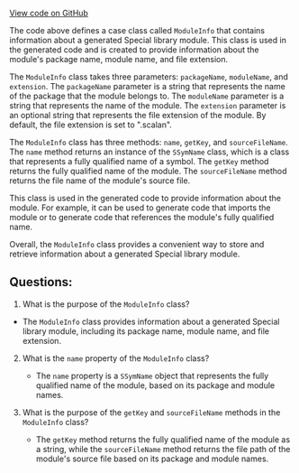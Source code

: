 [View code on GitHub](sigmastate-interpreterhttps://github.com/ScorexFoundation/sigmastate-interpreter/graph-ir/src/main/scala/scalan/ModuleInfo.scala)

The code above defines a case class called `ModuleInfo` that contains information about a generated Special library module. This class is used in the generated code and is created to provide information about the module's package name, module name, and file extension. 

The `ModuleInfo` class takes three parameters: `packageName`, `moduleName`, and `extension`. The `packageName` parameter is a string that represents the name of the package that the module belongs to. The `moduleName` parameter is a string that represents the name of the module. The `extension` parameter is an optional string that represents the file extension of the module. By default, the file extension is set to ".scalan".

The `ModuleInfo` class has three methods: `name`, `getKey`, and `sourceFileName`. The `name` method returns an instance of the `SSymName` class, which is a class that represents a fully qualified name of a symbol. The `getKey` method returns the fully qualified name of the module. The `sourceFileName` method returns the file name of the module's source file.

This class is used in the generated code to provide information about the module. For example, it can be used to generate code that imports the module or to generate code that references the module's fully qualified name. 

Overall, the `ModuleInfo` class provides a convenient way to store and retrieve information about a generated Special library module.
## Questions: 
 1. What is the purpose of the `ModuleInfo` class?
   - The `ModuleInfo` class provides information about a generated Special library module, including its package name, module name, and file extension.

2. What is the `name` property of the `ModuleInfo` class?
   - The `name` property is a `SSymName` object that represents the fully qualified name of the module, based on its package and module names.

3. What is the purpose of the `getKey` and `sourceFileName` methods in the `ModuleInfo` class?
   - The `getKey` method returns the fully qualified name of the module as a string, while the `sourceFileName` method returns the file path of the module's source file based on its package and module names.